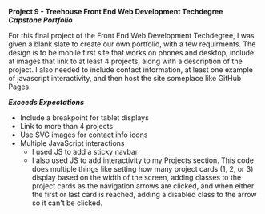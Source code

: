 **Project 9 - Treehouse Front End Web Development Techdegree**    
***Capstone Portfolio***

For this final project of the Front End Web Development Techdegree, I was given a blank slate to create our own portfolio, with a few requirments.  The design is to be mobile first site that works on phones and desktop, include at images that link to at least 4 projects, along with a description of the project. I also needed to include contact information, at least one example of javascript interactivity, and then host the site someplace like GitHub Pages.




***Exceeds Expectations***
* Include a breakpoint for tablet displays
* Link to more than 4 projects
* Use SVG images for contact info icons
* Multiple JavaScript interactions
  * I used JS to add a sticky navbar
  * I also used JS to add interactivity to my Projects section.  This code does multiple things like setting how many project cards (1, 2, or 3) display based on the width of the screen, adding classes to the project cards as the navigation arrows are clicked, and when either the first or last card is reached, adding a disabled class to the arrow so it can't be clicked.


